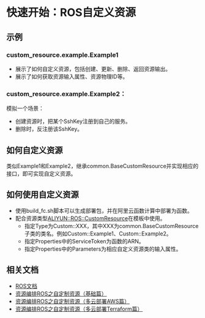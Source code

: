 # 快速开始：ROS自定义资源

## 示例

### custom_resource.example.Example1
- 展示了如何自定义资源，包括创建、更新、删除、返回资源输出。
- 展示了如何获取资源输入属性、资源物理ID等。

### custom_resource.example.Example2：
模拟一个场景：
- 创建资源时，把某个SshKey注册到自己的服务。
- 删除时，反注册该SshKey。

## 如何自定义资源
类似Example1和Example2，继承common.BaseCustomResource并实现相应的接口，即可实现自定义资源。

## 如何使用自定义资源
- 使用build_fc.sh脚本可以生成部署包，并在阿里云函数计算中部署为函数。
- 配合资源类型[ALIYUN::ROS::CustomResource](https://help.aliyun.com/document_detail/145579.html)在模板中使用。
  - 指定Type为Custom::XXX，其中XXX为common.BaseCustomResource子类的类名。例如Custom::Example1、Custom::Example2。
  - 指定Properties中的ServiceToken为函数的ARN。
  - 指定Properties中的Parameters为相应自定义资源类的输入属性。

## 相关文档
- [ROS文档](https://help.aliyun.com/document_detail/145907.html)
- [资源编排ROS之自定制资源（基础篇）](https://developer.aliyun.com/article/740364)
- [资源编排ROS之自定制资源（多云部署AWS篇）](https://developer.aliyun.com/article/740198)
- [资源编排ROS之自定制资源（多云部署Terraform篇）](https://developer.aliyun.com/article/740363)